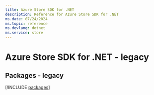 ```yaml
---
title: Azure Store SDK for .NET
description: Reference for Azure Store SDK for .NET
ms.date: 07/24/2024
ms.topic: reference
ms.devlang: dotnet
ms.service: store
---
```

# Azure Store SDK for .NET - legacy
## Packages - legacy
[!INCLUDE [packages](store-index.md)]